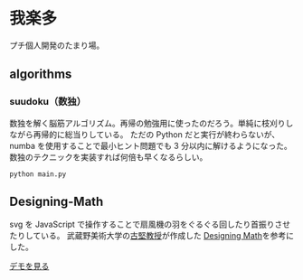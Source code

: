 # 我楽多

プチ個人開発のたまり場。

## algorithms

### suudoku（数独）

数独を解く脳筋アルゴリズム。再帰の勉強用に使ったのだろう。単純に枝刈りしながら再帰的に総当りしている。
ただの Python だと実行が終わらないが、numba を使用することで最小ヒント問題でも 3 分以内に解けるようになった。
数独のテクニックを実装すれば何倍も早くなるらしい。

```
python main.py
```

## Designing-Math

svg を JavaScript で操作することで扇風機の羽をぐるぐる回したり首振りさせたりしている。
武蔵野美術大学の[古堅教授](http://furukatics.com/)が作成した
[Designing Math](http://visual-communication.design/designingMath/index.php)を参考にした。

[デモを見る](https://yuji96.github.io/garakuta/Designing-Math/index.html)